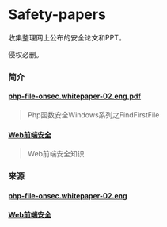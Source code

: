 # Safety-papers
收集整理网上公布的安全论文和PPT。

侵权必删。

### 简介

#### [php-file-onsec.whitepaper-02.eng.pdf](https://github.com/sie504/Safety-papers/blob/master/php-file-onsec.whitepaper-02.eng.pdf)

>Php函数安全Windows系列之FindFirstFile


#### [Web前端安全](https://github.com/sie504/Safety-papers/blob/master/Web%E5%89%8D%E7%AB%AF%E5%AE%89%E5%85%A8.pdf)

> Web前端安全知识

### 来源

#### [php-file-onsec.whitepaper-02.eng](https://sourceforge.net/projects/waspap/files/waspap/Core/php-file-onsec.whitepaper-02.eng.pdf/download?use_mirror=ayera&r=https%3A%2F%2Fosdn.net%2Fprojects%2Fsfnet_waspap%2Fdownloads%2Fwaspap%2FCore%2Fphp-file-onsec.whitepaper-02.eng.pdf%2F&use_mirror=ayera)


#### [Web前端安全](https://www.kericwy.com/files/Web%E5%89%8D%E7%AB%AF%E5%AE%89%E5%85%A8.pdf)